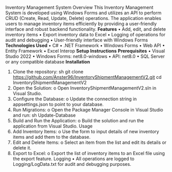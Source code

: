 Inventory Management System
Overview
This Inventory Management System is developed using Windows Forms and utilizes an API to perform CRUD (Create, Read, Update, Delete) operations. 
The application enables users to manage inventory items efficiently by providing a user-friendly interface and robust backend functionality.
**Features**
•	Add, edit, and delete inventory items
•	Export inventory data to Excel
•	Logging of operations for audit and debugging
•	User-friendly interface with Windows Forms
**Technologies Used**
•	C#
•	.NET Framework
•	Windows Forms
•	Web API
•	Entity Framework
•	Excel Interop
**Setup Instructions**
**Prerequisites**
•	Visual Studio 2022
•	Windows Forms: net8.0-windows 
•	API: net8.0
•	SQL Server or any compatible database
**Installation**
1.	Clone the repository:
sh
git clone https://github.com/Anster96/InventoryShipmentManagementV2.git
cd InventoryShipmentManagementV2
2.	Open the Solution:
o	Open InventoryShipmentManagementV2.sln in Visual Studio.
3.	Configure the Database:
o	Update the connection string in appsettings.json to point to your database.
4.	Run Migrations:
o	Open the Package Manager Console in Visual Studio and run:
sh
Update-Database
5.	Build and Run the Application:
o	Build the solution and run the application from Visual Studio.
Usage
1.	Add Inventory Items:
o	Use the form to input details of new inventory items and add them to the database.
2.	Edit and Delete Items:
o	Select an item from the list and edit its details or delete it.
3.	Export to Excel:
o	Export the list of inventory items to an Excel file using the export feature.
Logging
•	All operations are logged to Logging/LogData.txt for audit and debugging purposes.

